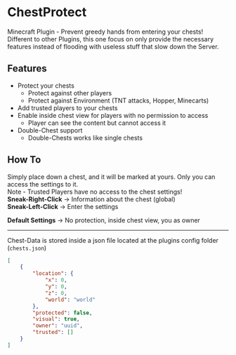 # ChestProtect
Minecraft Plugin - Prevent greedy hands from entering your chests!\
Different to other Plugins, this one focus on only provide the necessary features instead of flooding with useless stuff that slow down the Server.

## Features
- Protect your chests
  - Protect against other players
  - Protect against Environment (TNT attacks, Hopper, Minecarts)
- Add trusted players to your chests
- Enable inside chest view for players with no permission to access
  - Player can see the content but cannot access it
- Double-Chest support
  - Double-Chests works like single chests

## How To
Simply place down a chest, and it will be marked at yours. Only you can access the settings to it.\
Note - Trusted Players have no access to the chest settings!\
**Sneak-Right-Click** -> Information about the chest (global)\
**Sneak-Left-Click** -> Enter the settings

**Default Settings** -> No protection, inside chest view, you as owner

---
Chest-Data is stored inside a json file located at the plugins config folder (``chests.json``)
```json
[
    {
        "location": {
            "x": 0,
            "y": 0,
            "z": 0,
            "world": "world"
        },
        "protected": false,
        "visual": true,
        "owner": "uuid",
        "trusted": []
    }
]
```
